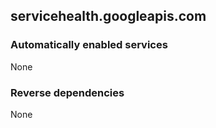 ## servicehealth.googleapis.com

### Automatically enabled services

None

### Reverse dependencies

None
